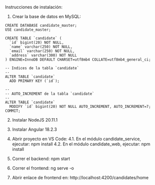 Instrucciones de instalación:

1. Crear la base de datos en MySQL:

```
CREATE DATABASE candidate_master;
USE candidate_master;

CREATE TABLE `candidate` (
  `id` bigint(20) NOT NULL,
  `name` varchar(250) NOT NULL,
  `email` varchar(250) NOT NULL,
  `address` varchar(300) NOT NULL
) ENGINE=InnoDB DEFAULT CHARSET=utf8mb4 COLLATE=utf8mb4_general_ci;

-- Indices de la tabla `candidate`
--
ALTER TABLE `candidate`
  ADD PRIMARY KEY (`id`);

--
-- AUTO_INCREMENT de la tabla `candidate`
--
ALTER TABLE `candidate`
  MODIFY `id` bigint(20) NOT NULL AUTO_INCREMENT, AUTO_INCREMENT=7;
COMMIT;

```


2. Instalar NodeJS 20.11.1
3. Instalar Angular 18.2.3

4. Abrir proyecto en VS Code:
   4.1. En el módulo candidate_service, ejecutar: npm install
   4.2. En el módulo candidate_web, ejecutar: npm install

5. Correr el backend: npm start
6. Correr el frontend: ng serve -o
7. Abrir enlace de frontend en: http://localhost:4200/candidates/home
